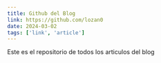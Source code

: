 ```yaml
---
title: Github del Blog
link: https://github.com/lozan0
date: 2024-03-02
tags: ['link', 'article']
---
```


Este es el repositorio de todos los articulos del blog